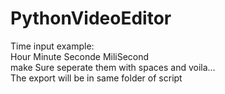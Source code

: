 # PythonVideoEditor
Time input example:
<br>
Hour Minute Seconde MiliSecond
<br>
make Sure seperate them with spaces and voila...
<br>
The export will be in same folder of script
<br>
